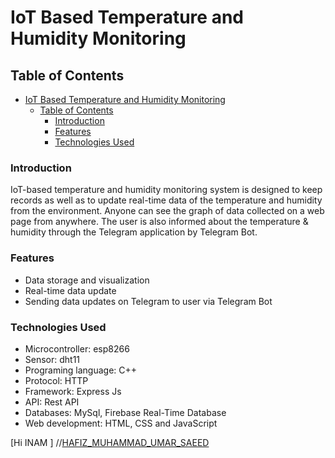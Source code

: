 # IoT Based Temperature and Humidity Monitoring


## Table of Contents

- [IoT Based Temperature and Humidity Monitoring](#iot-based-temperature-and-humidity-monitoring)
  - [Table of Contents](#table-of-contents)
    - [Introduction](#introduction)
    - [Features](#features)
    - [Technologies Used](#technologies-used)

### Introduction
IoT-based temperature and humidity monitoring system is designed to keep records as well as to update real-time data of the temperature and humidity from the environment. Anyone can see the graph of data collected on a web page from anywhere. The user is also informed about the temperature & humidity through the Telegram application by Telegram Bot.

### Features
- Data storage and visualization
- Real-time data update
- Sending data updates on Telegram to user via Telegram Bot

### Technologies Used
- Microcontroller: esp8266
- Sensor: dht11
- Programing language: C++
- Protocol: HTTP
- Framework: Express Js
- API: Rest API
- Databases: MySql, Firebase Real-Time Database
- Web development: HTML, CSS and JavaScript


[Hi INAM ]
//[HAFIZ_MUHAMMAD_UMAR_SAEED](https://github.com/hafizumar88)